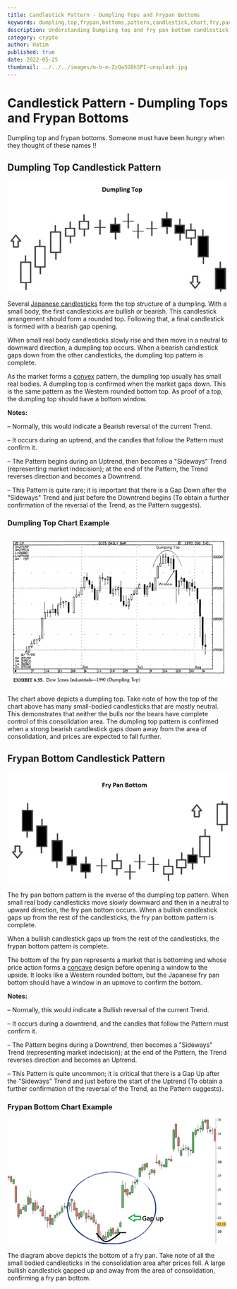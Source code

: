 ```yaml
---
title: Candlestick Pattern - Dumpling Tops and Frypan Bottoms
keywords: dumpling,top,frypan,bottoms,pattern,candlestick,chart,fry,pan,gaps,reversal,bullish,bearish
description: Understanding Dumpling top and fry pan bottom candlestick chart pattern with examples
category: crypto
author: Hatim
published: true
date: 2022-05-25
thumbnail: ../../../images/m-b-m-ZzOa5G8hSPI-unsplash.jpg
---
```


# Candlestick Pattern - Dumpling Tops and Frypan Bottoms

Dumpling top and frypan bottoms. Someone must have been hungry when they thought of these names !!

## Dumpling Top Candlestick Pattern

![Dumpling Top](./Dumpling-Top.jpg)

Several [Japanese candlesticks](./https://en.wikipedia.org/wiki/Candlestick_pattern) form the top structure of a dumpling. With a small body, the first candlesticks are bullish or bearish. This candlestick arrangement should form a rounded top. Following that, a final candlestick is formed with a bearish gap opening.

When small real body candlesticks slowly rise and then move in a neutral to downward direction, a dumpling top occurs. When a bearish candlestick gaps down from the other candlesticks, the dumpling top pattern is complete.

As the market forms a [convex](https://en.wikipedia.org/wiki/Convex) pattern, the dumpling top usually has small real bodies. A dumpling top is confirmed when the market gaps down. This is the same pattern as the Western rounded bottom top. As proof of a top, the dumpling top should have a bottom window.

**Notes:**

– Normally, this would indicate a Bearish reversal of the current Trend.

– It occurs during an uptrend, and the candles that follow the Pattern must confirm it.

– The Pattern begins during an Uptrend, then becomes a "Sideways" Trend (representing market indecision); at the end of the Pattern, the Trend reverses direction and becomes a Downtrend.

– This Pattern is quite rare; it is important that there is a Gap Down after the "Sideways" Trend and just before the Downtrend begins (To obtain a further confirmation of the reversal of the Trend, as the Pattern suggests).

### Dumpling Top Chart Example

![Dumpling Top Chart Example](./image-119.png)

The chart above depicts a dumpling top. Take note of how the top of the chart above has many small-bodied candlesticks that are mostly neutral. This demonstrates that neither the bulls nor the bears have complete control of this consolidation area. The dumpling top pattern is confirmed when a strong bearish candlestick gaps down away from the area of consolidation, and prices are expected to fall further.

## Frypan Bottom Candlestick Pattern

![Frypan Bottom ](./Fry-Pan-Bottom.jpg)

The fry pan bottom pattern is the inverse of the dumpling top pattern. When small real body candlesticks move slowly downward and then in a neutral to upward direction, the fry pan bottom occurs. When a bullish candlestick gaps up from the rest of the candlesticks, the fry pan bottom pattern is complete.

When a bullish candlestick gaps up from the rest of the candlesticks, the frypan bottom pattern is complete.

The bottom of the fry pan represents a market that is bottoming and whose price action forms a [concave](./https://en.wikipedia.org/wiki/Concave) design before opening a window to the upside.
It looks like a Western rounded bottom, but the Japanese fry pan bottom should have a window in an upmove to confirm the bottom.

**Notes:**

– Normally, this would indicate a Bullish reversal of the current Trend.

– It occurs during a downtrend, and the candles that follow the Pattern must confirm it.

– The Pattern begins during a Downtrend, then becomes a "Sideways" Trend (representing market indecision); at the end of the Pattern, the Trend reverses direction and becomes an Uptrend.

– This Pattern is quite uncommon; it is critical that there is a Gap Up after the "Sideways" Trend and just before the start of the Uptrend (To obtain a further confirmation of the reversal of the Trend, as the Pattern suggests).

### Frypan Bottom Chart Example

![Frypan chart example](./fry-pan-pattern-chart.png)

The diagram above depicts the bottom of a fry pan. Take note of all the small bodied candlesticks in the consolidation area after prices fell. A large bullish candlestick gapped up and away from the area of consolidation, confirming a fry pan bottom.
